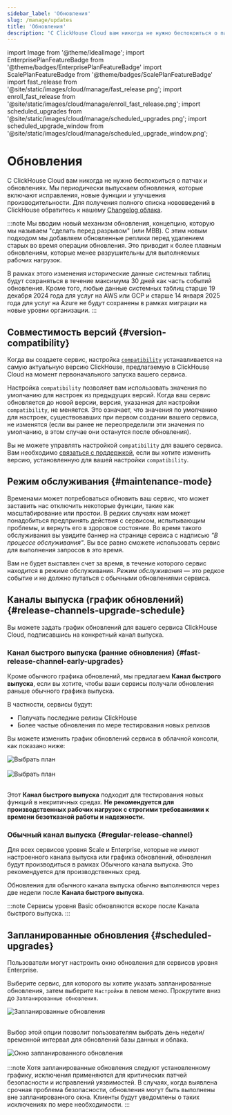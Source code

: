 ```yaml
---
sidebar_label: 'Обновления'
slug: /manage/updates
title: 'Обновления'
description: 'С ClickHouse Cloud вам никогда не нужно беспокоиться о патчах и обновлениях. Мы периодически выпускаем обновления, которые включают исправления, новые функции и улучшения производительности.'
---
```


import Image from '@theme/IdealImage';
import EnterprisePlanFeatureBadge from '@theme/badges/EnterprisePlanFeatureBadge'
import ScalePlanFeatureBadge from '@theme/badges/ScalePlanFeatureBadge'
import fast_release from '@site/static/images/cloud/manage/fast_release.png';
import enroll_fast_release from '@site/static/images/cloud/manage/enroll_fast_release.png';
import scheduled_upgrades from '@site/static/images/cloud/manage/scheduled_upgrades.png';
import scheduled_upgrade_window from '@site/static/images/cloud/manage/scheduled_upgrade_window.png';


# Обновления

С ClickHouse Cloud вам никогда не нужно беспокоиться о патчах и обновлениях. Мы периодически выпускаем обновления, которые включают исправления, новые функции и улучшения производительности. Для получения полного списка нововведений в ClickHouse обратитесь к нашему [Changelog облака](/cloud/reference/changelog.md).

:::note
Мы вводим новый механизм обновления, концепцию, которую мы называем "сделать перед разрывом" (или MBB). С этим новым подходом мы добавляем обновленные реплики перед удалением старых во время операции обновления. Это приводит к более плавным обновлениям, которые менее разрушительны для выполняемых рабочих нагрузок.

В рамках этого изменения исторические данные системных таблиц будут сохраняться в течение максимума 30 дней как часть событий обновления. Кроме того, любые данные системных таблиц старше 19 декабря 2024 года для услуг на AWS или GCP и старше 14 января 2025 года для услуг на Azure не будут сохранены в рамках миграции на новые уровни организации.
:::

## Совместимость версий {#version-compatibility}

Когда вы создаете сервис, настройка [`compatibility`](/operations/settings/settings#compatibility) устанавливается на самую актуальную версию ClickHouse, предлагаемую в ClickHouse Cloud на момент первоначального запуска вашего сервиса.

Настройка `compatibility` позволяет вам использовать значения по умолчанию для настроек из предыдущих версий. Когда ваш сервис обновляется до новой версии, версия, указанная для настройки `compatibility`, не меняется. Это означает, что значения по умолчанию для настроек, существовавших при первом создании вашего сервиса, не изменятся (если вы ранее не переопределили эти значения по умолчанию, в этом случае они останутся после обновления).

Вы не можете управлять настройкой `compatibility` для вашего сервиса. Вам необходимо [связаться с поддержкой](https://clickhouse.com/support/program), если вы хотите изменить версию, установленную для вашей настройки `compatibility`.

## Режим обслуживания {#maintenance-mode}

Временами может потребоваться обновить ваш сервис, что может заставить нас отключить некоторые функции, такие как масштабирование или простои. В редких случаях нам может понадобиться предпринять действия с сервисом, испытывающим проблемы, и вернуть его в здоровое состояние. Во время такого обслуживания вы увидите баннер на странице сервиса с надписью _"В процессе обслуживания"_. Вы все равно сможете использовать сервис для выполнения запросов в это время.

Вам не будет выставлен счет за время, в течение которого сервис находится в режиме обслуживания. _Режим обслуживания_ — это редкое событие и не должно путаться с обычными обновлениями сервиса.

## Каналы выпуска (график обновлений) {#release-channels-upgrade-schedule}

Вы можете задать график обновлений для вашего сервиса ClickHouse Cloud, подписавшись на конкретный канал выпуска.

### Канал быстрого выпуска (ранние обновления) {#fast-release-channel-early-upgrades}

<ScalePlanFeatureBadge feature="Канал быстрого выпуска"/>

Кроме обычного графика обновлений, мы предлагаем **Канал быстрого выпуска**, если вы хотите, чтобы ваши сервисы получали обновления раньше обычного графика выпуска.

В частности, сервисы будут:

- Получать последние релизы ClickHouse
- Более частые обновления по мере тестирования новых релизов

Вы можете изменить график обновлений сервиса в облачной консоли, как показано ниже:

<div class="eighty-percent">
    <Image img={fast_release} size="lg" alt="Выбрать план" border/>
</div>
<br/>

<div class="eighty-percent">
    <Image img={enroll_fast_release} size="lg" alt="Выбрать план" border/>
</div>
<br/>

Этот **Канал быстрого выпуска** подходит для тестирования новых функций в некритичных средах. **Не рекомендуется для производственных рабочих нагрузок с строгими требованиями к времени безотказной работы и надежности.**

### Обычный канал выпуска {#regular-release-channel}

Для всех сервисов уровня Scale и Enterprise, которые не имеют настроенного канала выпуска или графика обновлений, обновления будут производиться в рамках Обычного канала выпуска. Это рекомендуется для производственных сред.

Обновления для обычного канала выпуска обычно выполняются через две недели после **Канала быстрого выпуска**.

:::note
Сервисы уровня Basic обновляются вскоре после Канала быстрого выпуска.
:::

## Запланированные обновления {#scheduled-upgrades}

<EnterprisePlanFeatureBadge feature="Запланированные обновления" linking_verb_are="true"/>

Пользователи могут настроить окно обновления для сервисов уровня Enterprise.

Выберите сервис, для которого вы хотите указать запланированные обновления, затем выберите `Настройки` в левом меню. Прокрутите вниз до `Запланированные обновления`.

<div class="eighty-percent">
    <Image img={scheduled_upgrades} size="lg" alt="Запланированные обновления" border/>
</div>
<br/>

Выбор этой опции позволит пользователям выбрать день недели/временной интервал для обновлений базы данных и облака.

<div class="eighty-percent">
    <Image img={scheduled_upgrade_window} size="lg" alt="Окно запланированного обновления" border/>
</div>
<br/>
:::note
Хотя запланированные обновления следуют установленному графику, исключения применяются для критических патчей безопасности и исправлений уязвимостей. В случаях, когда выявлена срочная проблема безопасности, обновления могут быть выполнены вне запланированного окна. Клиенты будут уведомлены о таких исключениях по мере необходимости.
:::
